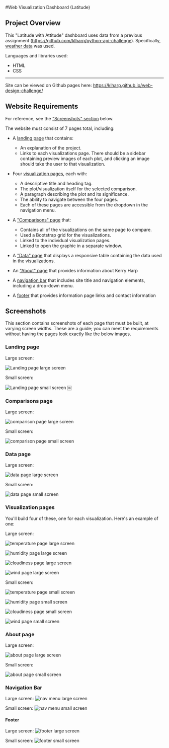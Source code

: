 #Web Visualization Dashboard (Latitude)

## Project Overview
This "Latitude with Attitude"  dashboard uses data from a previous assignment (https://github.com/klharp/python-api-challenge). Specifically,  [weather data](Resources/cities_data.csv) was used.

Languages and libraries used:

* HTML
* CSS

---

Site can be viewed on Github pages here: https://klharp.github.io/web-design-challenge/


## Website Requirements

For reference, see the ["Screenshots" section](#screenshots) below.

The website must consist of 7 pages total, including:

* A [landing page](#landing-page) that contains:
  * An explanation of the project.
  * Links to each visualizations page. There should be a sidebar containing preview images of each plot, and clicking an image should take the user to that visualization.

* Four [visualization pages](#visualization-pages), each with:
  * A descriptive title and heading tag.
  * The plot/visualization itself for the selected comparison.
  * A paragraph describing the plot and its significance.
  * The ability to navigate between the four pages.
  * Each of these pages are accessible from the dropdown in the navigation menu.

* A ["Comparisons" page](#comparisons-page) that:
  * Contains all of the visualizations on the same page to compare.
  * Used a Bootstrap grid for the visualizations.
  * Linked to the individual visualization pages.
  * Linked to open the graphic in a separate window.
 
* A ["Data" page](#data-page) that displays a responsive table containing the data used in the visualizations.

* An ["About" page](#about-page) that provides information about Kerry Harp

* A [navigation bar](#navigation-menu) that includes site title and navigation elements, including a drop-down menu.

* A [footer](#footer) that provides information page links and contact information




## Screenshots

This section contains screenshots of each page that must be built, at varying screen widths. These are a guide; you can meet the requirements without having the pages look exactly like the below images.

### <a id="landing-page"></a>Landing page

Large screen:

![Landing page large screen](Resources/home_large.png)

Small screen:

![Landing page small screen](Resources/home_small.png)
￼

### <a id="comparisons-page"></a>Comparisons page

Large screen:

![comparison page large screen](Resources/compare_large.png)

Small screen:

![comparison page small screen](Resources/compare_small.png)

### <a id="data-page"></a>Data page

Large screen:

![data page large screen](Resources/data_large.png)


Small screen:

![data page small screen](Resources/data_small.png)

### <a id="visualization-pages"></a>Visualization pages

You'll build four of these, one for each visualization. Here's an example of one:

Large screen:

![temperature page large screen](Resources/temp_large.png)

![humidity page large screen](Resources/humidity_large.png)

![cloudiness page large screen](Resources/cloud_large.png)

![wind page large screen](Resources/wind_large.png)

Small screen:

![temperature page small screen](Resources/temp_large.png)

![humidity page small screen](Resources/humidity_small.png)

![cloudiness page small screen](Resources/cloud_small.png)

![wind page small screen](Resources/wind_small.png)


### <a id="about-page"></a>About page

Large screen:

![about page large screen](Resources/about_large.png)


Small screen:

![about page small screen](Resources/about_small.png)

### <a id="navigation-menu"></a>Navigation Bar

Large screen:
![nav menu large screen](Resources/header_large.png)

Small screen:
![nav menu small screen](Resources/header_small.png)

#### <a id="footer"></a>Footer

Large screen:
![footer large screen](Resources/footer_large.png)

Small screen:
![footer small screen](Resources/footer_small.png)

